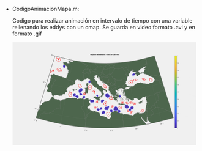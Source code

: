 - CodigoAnimacionMapa.m:
  
  Codigo para realizar animación en intervalo de tiempo con una variable rellenando los eddys con
  un cmap.
  Se guarda en video formato .avi y en formato .gif

  ![Descripción del GIF](animacion_mapas.gif)
  
